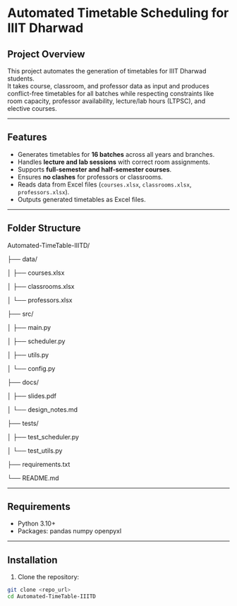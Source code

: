# Automated Timetable Scheduling for IIIT Dharwad

## Project Overview
This project automates the generation of timetables for IIIT Dharwad students.  
It takes course, classroom, and professor data as input and produces conflict-free timetables for all batches while respecting constraints like room capacity, professor availability, lecture/lab hours (LTPSC), and elective courses.

---

## Features
- Generates timetables for **16 batches** across all years and branches.  
- Handles **lecture and lab sessions** with correct room assignments.  
- Supports **full-semester and half-semester courses**.  
- Ensures **no clashes** for professors or classrooms.  
- Reads data from Excel files (`courses.xlsx`, `classrooms.xlsx`, `professors.xlsx`).  
- Outputs generated timetables as Excel files.

---

## Folder Structure
Automated-TimeTable-IIITD/

├── data/

│ ├── courses.xlsx

│ ├── classrooms.xlsx

│ └── professors.xlsx

├── src/

│ ├── main.py

│ ├── scheduler.py

│ ├── utils.py

│ └── config.py

├── docs/

│ ├── slides.pdf

│ └── design_notes.md

├── tests/


│ ├── test_scheduler.py

│ └── test_utils.py

├── requirements.txt

└── README.md

---

## Requirements
- Python 3.10+  
- Packages:
  pandas
  numpy
  openpyxl

---

## Installation
1. Clone the repository:
```bash
git clone <repo_url>
cd Automated-TimeTable-IIITD

